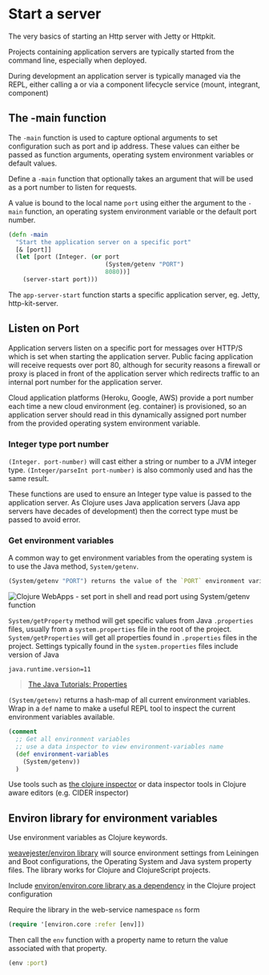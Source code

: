 # Start a server

The very basics of starting an Http server with Jetty or Httpkit.

Projects containing application servers are typically started from the command line, especially when deployed.

During development an application server is typically managed via the REPL, either calling a  or via a component lifecycle service (mount, integrant, component)

## The -main function

The `-main` function is used to capture optional arguments to set configuration such as port and ip address.  These values can either be passed as function arguments, operating system environment variables or default values.

Define a `-main` function that optionally takes an argument that will be used as a port number to listen for requests.

A value is bound to the local name `port` using either the argument to the `-main` function, an operating system environment variable or the default port number.

```clojure
(defn -main
  "Start the application server on a specific port"
  [& [port]]
  (let [port (Integer. (or port
                           (System/getenv "PORT")
                           8080))]
    (server-start port)))
```

The `app-server-start` function starts a specific application server, eg. Jetty, http-kit-server.


## Listen on Port

Application servers listen on a specific port for messages over HTTP/S which is set when starting the application server.  Public facing application will receive requests over port 80, although for security reasons a firewall or proxy is placed in front of the application server which redirects traffic to an internal port number for the application server.

Cloud application platforms (Heroku, Google, AWS) provide a port number each time a new cloud environment (eg. container) is provisioned, so an application server should read in this dynamically assigned port number from the provided operating system environment variable.


### Integer type port number

`(Integer. port-number)` will cast either a string or number to a JVM integer type.  `(Integer/parseInt port-number)` is also commonly used and has the same result.

These functions are used to ensure an Integer type value is passed to the application server.  As Clojure uses Java application servers (Java app servers have decades of development) then the correct type must be passed to avoid error.


### Get environment variables

A common way to get environment variables from the operating system is to use the Java method, `System/getenv`.

```clojure
(System/getenv "PORT") returns the value of the `PORT` environment variable.  If the variable is not set, then nil is returned (TODO: check what is actually returned)
```

![Clojure WebApps - set port in shell and read port using System/getenv function](clojure-webapps-application-server-port-system-getenv.png)

`System/getProperty` method will get specific values from Java `.properties` files, usually from a `system.properties` file in the root of the project.  `System/getProperties` will get all properties found in `.properties` files in the project. Settings typically found in the `system.properties` files include version of Java

```none
java.runtime.version=11
```

> [The Java Tutorials: Properties](https://docs.oracle.com/javase/tutorial/essential/environment/properties.html)


`(System/getenv)` returns a hash-map of all current environment variables.  Wrap in a `def` name to make a useful REPL tool to inspect the current environment variables available.

```clojure
(comment
  ;; Get all environment variables
  ;; use a data inspector to view environment-variables name
  (def environment-variables
    (System/getenv))
  )
```

Use tools such as [the clojure inspector](http://practicalli.github.io/clojure/clojure-tools/clojure-inspector.html) or data inspector tools in Clojure aware editors (e.g. CIDER inspector)


## Environ library for environment variables

Use environment variables as Clojure keywords.

[weavejester/environ library](https://github.com/weavejester/environ) will source environment settings from Leiningen and Boot configurations, the Operating System and Java system property files.  The library works for Clojure and ClojureScript projects.

Include [environ/environ.core library as a dependency](https://clojars.org/environ/environ.core) in the Clojure project configuration

Require the library in the web-service namespace `ns` form

```clojure
(require '[environ.core :refer [env]])
```

Then call the `env` function with a property name to return the value associated with that property.

```clojure
(env :port)
```
